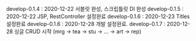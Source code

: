 develop-0.1.4 : 2020-12-22 서블릿 완성, 스크립틀릿 DI 완성
develop-0.1.5 : 2020-12-22 JSP, RestController 설정완료
develop-0.1.6 : 2020-12-23 Titles 설정완료
develop-0.1.6 : 2020-12-28 개발 설정완료. 
develop-0.1.7 : 2020-12-28 싱글 CRUD 시작 (mrg -> tea -> stu -> ... -> art -> rep)
				
